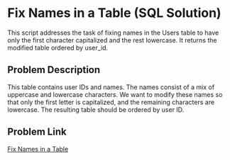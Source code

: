 # Fix Names in a Table (SQL Solution)

This script addresses the task of fixing names in the Users table to have only the first character capitalized and the rest lowercase. It returns the modified table ordered by user_id.

## Problem Description

This table contains user IDs and names. The names consist of a mix of uppercase and lowercase characters. We want to modify these names so that only the first letter is capitalized, and the remaining characters are lowercase. The resulting table should be ordered by user ID.

## Problem Link
[Fix Names in a Table](https://leetcode.com/problems/fix-names-in-a-table/description/)